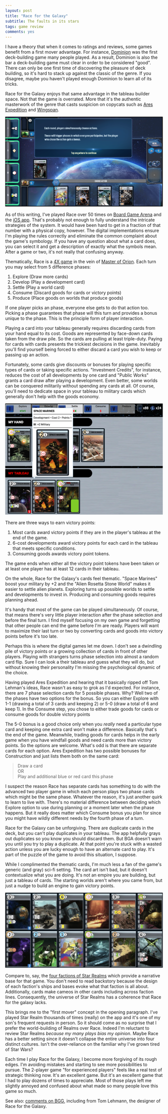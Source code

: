 ```yaml
---
layout: post
title: "Race for the Galaxy"
subtitle: The faults in its stars
tags: game review
comments: yes
---
```


I have a theory that when it comes to ratings and reviews, some games
benefit from a first mover advantage. For instance,
[Dominion](https://boardgamegeek.com/boardgame/36218/dominion) was the
first deck-building game many people played. As a result, Dominion is
also the bar a deck-building game must clear in order to be considered
"good". There can only be one first time of discovering the pleasure
of deck building, so it's hard to stack up against the classic of the
genre. If you disagree, maybe you haven't played enough Dominion to
learn all of its tricks.

Race for the Galaxy enjoys that same advantage in the tableau builder
space. Not that the game is overrated. More that it's the authentic
masterwork of the genre that casts suspicion on copycats such as [Ares
Expedition](https://jlericson.com/2022/07/30/ares_expedition.html) and
[Wingspan](https://jlericson.com/2019/12/29/review-wingspan.html).

[![Race for the Galaxy app tutorial](/images/race_for_the_galaxy.png)](/images_raw/race_for_the_galaxy.png)

As of this writing, I've played Race over 50 times on [Board Game
Arena](https://boardgamearena.com/gamepanel?game=raceforthegalaxy) and
the [iOS
app](https://apps.apple.com/us/app/race-for-the-galaxy/id1190675052). That's
probably not enough to fully understand the intricate strategies of
the system. It would have been hard to get in a fraction of that
number with a physical copy, however. The digital implementations ensure I'm
playing the rules correctly and eliminate the common complaint about
the game's symbology. If you have any question about what a card does,
you can select it and get a description of exactly what the symbols
mean. After a game or two, it's not really that confusing anyway.

Thematically, Race is a [4X game](https://en.wikipedia.org/wiki/4X) in
the vein of [Master of
Orion](https://en.wikipedia.org/wiki/Master_of_Orion). Each turn you
may select from 5 difference phases:

1. Explore (Draw more cards)
2. Develop (Play a development card)
3. Settle (Play a world card)
4. Consume (Discard goods for cards or victory points)
5. Produce (Place goods on worlds that produce goods)

If one player picks an phase, everyone else gets to do that action
too. Picking a phase guarantees that phase will this turn and provides
a bonus unique to the phase. This is the principle form of player
interaction.

Playing a card into your tableau generally requires discarding cards
from your hand equal to its cost. Goods are represented by face-down
cards taken from the draw pile. So the cards are pulling at least
triple-duty. Paying for cards with cards presents the trickiest
decisions in the game. Inevitably you'll find yourself being forced to
either discard a card you wish to keep or passing up an action.

Fortunately, some cards give discounts or bonuses for playing specific
types of cards or taking specific actions. "Investment Credits", for
instance, reduces the cost of all developments by one card and "Public
Works" grants a card draw after playing a development. Even better,
some worlds can be conquered militarily without spending any cards at
all. Of course, you'll need to dedicate space in your tableau to
military cards which generally don't help with the goods economy.

![Pursuing a military strategy on BGA](/images/race_for_the_galaxy_BGA.png)

There are three ways to earn victory points:

1. Most cards award victory points if they are in the player's tableau
   at the end of the game.
2. 6-cost developments award victory points for each card in the
   tableau that meets specific conditions.
3. Consuming goods awards victory point tokens.

The game ends when either all the victory point tokens have been taken
or at least one player has at least 12 cards in their tableau.

On the whole, Race for the Galaxy's cards feel thematic. "Space
Marines" boost your military by +2 and the "Alien Rosetta Stone World"
makes it easier to settle alien planets. Exploring turns up possible
worlds to settle and developments to invest in. Producing and
consuming goods requires planning ahead. 

It's handy that most of the game can be played simultaneously. Of
course, that means there's very little player interaction after the
phase selection and before the final turn. I find myself focusing on
my own game and forgetting that other people can end the game before
I'm are ready. Players will want to maximize their last turn or two
by converting cards and goods into victory points before it's too
late.

Perhaps this is where the digital games let me down. I don't see a
dwindling pile of victory points or a growing collection of cards in
front of other players. Playing with strangers turns phase
selection into almost a random card flip. Sure I can look a their
tableau and guess what they will do, but without knowing their
personality I'm missing the psychological dynamic of the choice.

Having played Ares Expedition and hearing that it basically ripped off
Tom Lehman's ideas, Race wasn't as easy to grok as I'd expected. For
instance, there are 7 phase selection cards for 5 possible
phases. Why? Well two of the phases have two options for the bonus. So
you can either Explore with 1-1 (drawing a total of 3 cards and
keeping 2) or 5-0 (draw a total of 6 and keep 1). In the Consume step,
you chose to either trade goods for cards or consume goods for
double victory points

The 5-0 bonus is a good choice only when you _really_ need a
particular type card and keeping one extra card won't make a
difference. Basically that's the end of the game. Meanwhile, trading
goods for cards helps in the early game when you have windfall goods
and need cards more than victory points. So the options are
welcome. What's odd is that there are separate cards for each
option. Ares Expedition has two possible bonuses for Construction and
just lists them both on the same card:

> Draw a card  
> OR  
> Play and additional blue or red card this phase

I suspect the reason Race has separate cards has something to do with
the advanced two player game in which each person plays two phase
cards which might be the same phase. Whatever the reason, it's just
another quirk to learn to live with. There's no material difference
between deciding which Explore option to use during planning or a
moment later when the phase happens. But it really does matter which
Consume bonus you plan for since you might have wildly different needs
by the fourth phase of a turn.

Race for the Galaxy can be unforgiving. There are duplicate cards in
the deck, but you can't play duplicates in your tableau. The app
helpfully grays out duplicates so you know you should discard
them. But BGA doesn't warn you until you try to play a duplicate.  At
that point you're stuck with a wasted action unless you are lucky
enough to have an alternate card to play. It's part of the puzzle of
the game to avoid this situation, I suppose.

While I complimented the thematic cards, I'm much less a fan of the
game's generic (and gray) sci-fi setting. The card art isn't bad, but
it doesn't contextualize what you are doing. It's not an empire you
are building, but just a tableau of cards. The starting worlds aren't
where you came from, but just a nudge to build an engine to gain
victory points.

[![](/images/race_for_the_galaxy_cards.png)](/images_raw/race_for_the_galaxy_cards.png)

Compare to, say, the [four factions of Star
Realms](https://www.starrealms.com/factions/) which provide a
narrative base for that game. You don't need to read backstory because
the design of each faction's ships and bases evoke what that faction
is all about. Additionally, cards make cameos in other cards including
across faction lines. Consequently, the universe of Star Realms has a
coherence that Race for the galaxy lacks.

This brings me to the "first mover" concept in the opening
paragraph. I've played Star Realm thousands of times (really) on
the app and it's one of my son's frequent requests in person. So it
should come as no surprise that I prefer the world-building of Realms
over Race. Indeed I'm reluctant to review Star Realms _because my many
plays bias my opinion_.  Maybe Race has a better setting since it
doesn't collapse the entire universe into four distinct
cultures. Isn't the over-reliance on the familiar why I've grown tired
of Star Wars?

Each time I play Race for the Galaxy, I become more forgiving of its
rough edges. I'm avoiding mistakes and starting to see more
possibilities to pursue. The 2-player game "for experienced players"
feels like a real test of strategic thinking now. It's an excellent
game. But it's an excellent game that I had to play dozens of times to
appreciate. Most of those plays left me slightly annoyed and confused
about what made so many people love this game so much.

See also: [comments on
BGG](https://boardgamegeek.com/thread/2962774/article/41085153#41085153),
including from Tom Lehmann, the designer of Race for the Galaxy.
